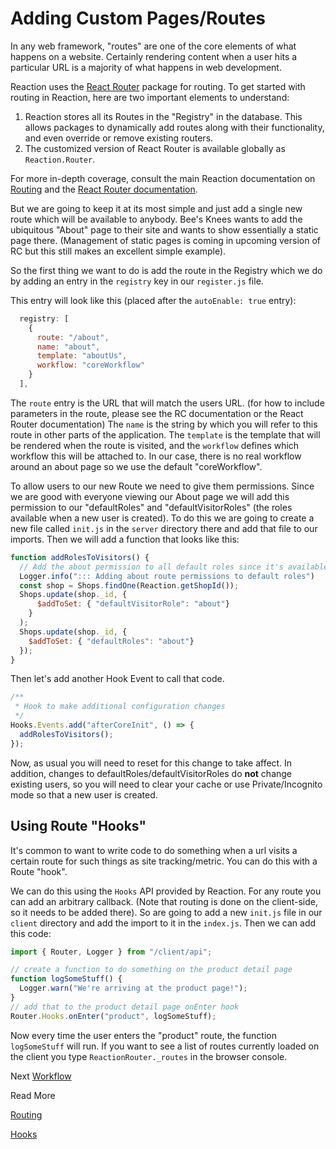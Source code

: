 # Adding Custom Pages/Routes

In any web framework, "routes" are one of the core elements of what happens on a website. Certainly rendering content
when a user hits a particular URL is a majority of what happens in web development.

Reaction uses the [React Router](https://www.npmjs.com/package/react-router) package for routing. To get started with routing in Reaction, here are two important elements to understand:

1. Reaction stores all its Routes in the "Registry" in the database. This allows packages to dynamically add routes along with their functionality, and even override or remove existing routers.
2. The customized version of React Router is available globally as `Reaction.Router`.

For more in-depth coverage, consult the main Reaction documentation on [Routing](/developer/architecture/routing.md) and the [React Router documentation](https://reacttraining.com/react-router/web/guides/philosophy).

But we are going to keep it at its most simple and just add a single new route which will be available to anybody. Bee's
Knees wants to add the ubiquitous "About" page to their site and wants to show essentially a static page there.
(Management of static pages is coming in upcoming version of RC but this still makes an excellent simple example).

So the first thing we want to do is add the route in the Registry which we do by adding an entry in the `registry` key in
our `register.js` file.

This entry will look like this (placed after the `autoEnable: true` entry):

```js
  registry: [
    {
      route: "/about",
      name: "about",
      template: "aboutUs",
      workflow: "coreWorkflow"
    }
  ],
```

The `route` entry is the URL that will match the users URL. (for how to include parameters in the route, please see the RC documentation or the React Router documentation)
The `name` is the string by which you will refer to this route in other parts of the application. The `template` is the
template that will be rendered when the route is visited, and the `workflow` defines which workflow this will be attached to.
In our case, there is no real workflow around an about page so we use the default "coreWorkflow".

To allow users to our new Route we need to give them permissions. Since we are good with everyone viewing our About page  we will add this permission to our "defaultRoles" and "defaultVisitorRoles" (the roles available when a new user is created).
To do this we are going to create a new file called `init.js` in the `server` directory there and add that file to our imports. Then we
will add a function that looks like this:

```js
function addRolesToVisitors() {
  // Add the about permission to all default roles since it's available to all
  Logger.info("::: Adding about route permissions to default roles")
  const shop = Shops.findOne(Reaction.getShopId());
  Shops.update(shop._id, {
      $addToSet: { "defaultVisitorRole": "about"}
    }
  );
  Shops.update(shop._id, {
    $addToSet: { "defaultRoles": "about"}
  });
}
```

Then let's add another Hook Event to call that code.

```js
/**
 * Hook to make additional configuration changes
 */
Hooks.Events.add("afterCoreInit", () => {
  addRolesToVisitors();
});
```

Now, as usual you will need to reset for this change to take affect. In addition, changes to defaultRoles/defaultVisitorRoles
do **not** change existing users, so you will need to clear your cache or use Private/Incognito mode so that a new user is created.

## Using Route "Hooks"

It's common to want to write code to do something when a url visits a certain route for such things as site tracking/metric.
You can do this with a Route "hook".

We can do this using the `Hooks` API provided by Reaction. For any route you can add an arbitrary callback. (Note that
routing is done on the client-side, so it needs to be added there). So are going to add a new `init.js` file in our `client`
directory and add the import to it in the `index.js`. Then we can add this code:

```js
import { Router, Logger } from "/client/api";

// create a function to do something on the product detail page
function logSomeStuff() {
  Logger.warn("We're arriving at the product page!");
}
// add that to the product detail page onEnter hook
Router.Hooks.onEnter("product", logSomeStuff);
```

Now every time the user enters the "product" route, the function `logSomeStuff` will run. If you want to see a list
of routes currently loaded on the client you type `ReactionRouter._routes` in the browser console.

Next [Workflow](/developer/tutorial/plugin-workflow-7.md)

Read More

[Routing](/developer/architecture/routing.md)

[Hooks](/developer/core/hooks.md)
